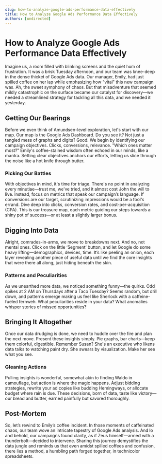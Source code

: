 ```yaml
---
slug: how-to-analyze-google-ads-performance-data-effectively
title: How to Analyze Google Ads Performance Data Effectively
authors: [undirected]
---
```


# How to Analyze Google Ads Performance Data Effectively

Imagine us, a room filled with blinking screens and the quiet hum of frustration. It was a brisk Tuesday afternoon, and our team was knee-deep in the dense thicket of Google Ads data. Our manager, Emily, had just spilled coffee on her lap while emphasizing how "vital" this new campaign was. Ah, the sweet symphony of chaos. But that misadventure that seemed mildly catastrophic on the surface became our catalyst for discovery—we needed a streamlined strategy for tackling all this data, and we needed it yesterday.

## Getting Our Bearings

Before we even think of Amundsen-level exploration, let's start with our map. Our map is the Google Ads Dashboard. Do you see it? Not just a tangled mess of graphs and digits? Good. We begin by identifying our campaign objectives. Clicks, conversions, relevance. "Which ones matter most?" Emily's coffee-stained wisdom often echoed in our minds, like a mantra. Setting clear objectives anchors our efforts, letting us slice through the noise like a hot knife through butter.

### Picking Our Battles

With objectives in mind, it's time for triage. There's no point in analyzing every minutiae—trust me, we've tried, and it almost cost John the will to live. Instead, focus on metrics that speak our campaign’s language. If conversions are our target, scrutinizing impressions would be a fool's errand. Dive deep into clicks, conversion rates, and cost-per-acquisition (CPA). This is our treasure map, each metric guiding our steps towards a shiny pot of success—or at least a slightly larger bonus.

## Digging Into Data

Alright, comrades-in-arms, we move to breakdowns next. And no, not mental ones. Click on the little ‘Segment’ button, and let Google do some heavy lifting—demographics, devices, time. It’s like peeling an onion, each layer revealing another piece of useful data until we find the core insights that were there all along, just hiding beneath the skin.

### Patterns and Peculiarities

As we unearthed more data, we noticed something funny—the quirks. Odd spikes at 2 AM on Thursdays after a Taco Tuesday? Seems random, but drill down, and patterns emerge making us feel like Sherlock with a caffeine-fueled fernweh. What peculiarities reside in your data? What anomalies whisper stories of missed opportunities? 

## Bringing It Altogether

Once our data drudging is done, we need to huddle over the fire and plan the next move. Present these insights simply. Pie graphs, bar charts—keep them colorful, digestible. Remember Susan? She's an executive who likens data talks to watching paint dry. She swears by visualization. Make her see what you see.

### Gleaning Actions

Pulling insights is wonderful, somewhat akin to finding Waldo in camouflage, but action is where the magic happens. Adjust bidding strategies, rewrite your ad copies like budding Hemingways, or allocate budget where rain is due. These decisions, born of data, taste like victory—our bread and butter, earned painfully but savored thoroughly.

## Post-Mortem

So, let’s rewind to Emily’s coffee incident. In those moments of caffeinated chaos, our team wove an intricate tapestry of Google Ads analysis. And lo and behold, our campaigns found clarity, as if Zeus himself—armed with a thunderbolt—decided to intervene. Sharing this journey demystifies the data jungle and reminds us that even amidst spilled coffees and confusion, there lies a method, a humbling path forged together, in technicolor spreadsheets.